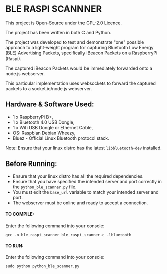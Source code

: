 # BLE RASPI SCANNNER
This project is Open-Source under the GPL-2.0 Licence.

The project has been written in both C and Python.  

The project was developed to test and demonstrate "one" possible approach to a light-weight program for capturing Bluetooth Low Energy (BLE) Advertising Packets, specifically iBeacon Packets on a RaspberryPi (Raspi).  

The captured iBeacon Packets would be immediately forwarded onto a node.js webserver.  

This particular implementation uses websockets to forward the captured packets to a socket.io/node.js webserver. 

## Hardware & Software Used:
* 1 x RaspberryPi B+,
* 1 x Bluetooth 4.0  USB Dongle,
* 1 x Wifi USB Dongle or Ethernet Cable,
* OS: Raspbian Debian Wheezy,
* Bluez - Official Linux Bluetooth protocol stack.

Note: Ensure that your linux distro has the latest `libbluetooth-dev` installed.

## Before Running:
* Ensure that your linux distro has all the required dependencies.
* Ensure that you have specified the intended server and port correctly in the `python_ble_scanner.py` file.
* You must edit the `base_url` variable to match your intended server and port.
* The webserver must be online and ready to accept a connection. 

#### TO COMPILE:
Enter the following command into your console:

```gcc -o ble_raspi_scanner ble_raspi_scanner.c -lbluetooth```

#### TO RUN:
Enter the following command into your console: 

```sudo python python_ble_scanner.py```
